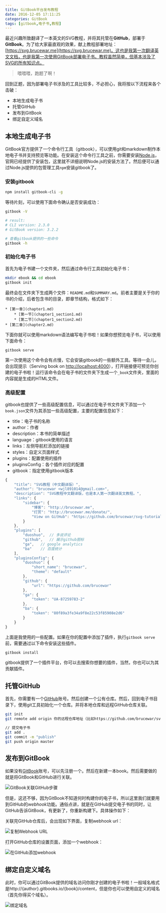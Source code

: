 ```yaml
---
title: GitBook平台发布教程
date: 2016-12-05 17:11:25
categories: GitBook
tags: [gitbook,电子书,教程]
---
```


最近兴趣所致翻译了一本英文的SVG教程，并将其托管在**GitHub**，部署于**GitBook**。为了给大家最直观的效果，献上教程部署地址：[https://svg.brucewar.me](https://svg.brucewar.me)。这也是我第一次翻译英文文档，也是我第一次使用GitBook部署电子书。教程虽然简单，但基本涉及了SVG的所有知识点。

> 喂喂喂，跑题了啊！

回到正题，因为部署电子书涉及的工具比较多，不必担心，我将按以下流程来各个击破：

* 本地生成电子书
* 托管GitHub
* 发布到GitBook
* 绑定自定义域名

## 本地生成电子书

GitBook官方提供了一个命令行工具（gitbook），可以使用git和markdown制作本地电子书并支持预览等功能。在安装这个命令行工具之前，你需要安装[Node.js](https://nodejs.org/zh-cn/)，官网已经提供了安装包，这里就不详细说明Node.js的安装方法了。然后便可以通过Node.js提供的包管理工具`npm`安装gitbook了。

### 安装gitbook

```bash
npm install gitbook-cli -g
```

等待片刻，可以使用下面命令确认是否安装成功：

```bash
gitbook -V

# result:
# CLI version: 2.3.0
# GitBook version: 3.2.2

# 查看gitbook提供的一些命令
gitbook -h
```

### 初始化电子书

首先为电子书建一个文件夹，然后通过命令行工具初始化电子书：

```bash
mkdir ebook && cd ebook
gitbook init
```

最终会在文件夹下生成两个文件：`README.md`和`SUMMARY.md`。前者主要是关于你的书的介绍，后者包含书的目录，即章节结构，格式如下：

```
* [第一章](chapter1.md)
	* [第一节](chapter1_section1.md)
	* [第二节](chapter1_section2.md)
* [第二章](chapter2.md)
```

下面你就可以使用markdown语法编写电子书啦！如果你想预览电子书，可以使用下面命令：

```bash
gitbook serve
```

第一次使用这个命令会有点慢，它会安装gitbook的一些额外工具。等待一会儿，会出现提示（Serving book on [http://localhost:4000](http://localhost:4000)），打开链接便可预览你创建的电子书啦！运行该命令会在电子书的文件夹下生成一个`_book`文件夹，里面的内容就是生成的HTML文件。

### 高级配置

gitbook也提供了一些高级配置信息，可以通过在电子书文件夹下添加一个`book.json`文件为其添加一些高级配置，主要的配置信息如下：

* title：电子书的名称
* author：作者
* description：本书的简单描述
* language：gitbook使用的语言
* links：左侧导航栏添加的链接
* styles：自定义页面样式
* plugins：配置使用的插件
* pluginsConfig：各个插件对应的配置
* gitbook：指定使用gitbook版本

```js
{
	"title": "SVG教程（中文翻译版）",
	"author": "brucewar <wjl891014@gmail.com>",
	"description": "SVG教程中文翻译版，也是本人第一次翻译英文教程。",
	"links": {
		"sidebar": {
			"博客": "http://brucewar.me",
			"打赏": "http://brucewar.me/donate/",
			"View on GitHub": "https://github.com/brucewar/svg-tutorial"
		}
	},
	"plugins": [
		"duoshuo",	// 多说评论
		"github",	// 展示github图标
		"ga",	// google analytics
		"ba"	// 百度统计
	],
	"pluginsConfig": {
		"duoshuo": {
			"short_name": "brucewar",
			"theme": "default"
		},
		"github": {
			"url": "https://github.com/brucewar"
		},
		"ga": {
			"token": "UA-87259783-2"
		},
		"ba": {
			"token": "80f89a3fe34a9f8e22c53f85908e2d6"
		}
	}
}
```

上面是我使用的一些配置。如果在你的配置中添加了插件，执行`gitbook serve`前，需要通过以下命令安装这些插件。

```bash
gitbook install
```

gitbook提供了一个插件平台，你可以去搜索你想要的插件，当然，你也可以为其贡献插件。

## 托管GitHub

首先，你需要有一个[GitHub](https://github.com)账号。然后创建一个公有仓库。然后，回到电子书目录下，使用git工具初始化一个仓库。并将本地仓库和远程GitHub仓库关联。

```bash
git init
git remote add origin 你的远程仓库地址（比如https://github.com/brucewar/svg-tutorial）

// 提交电子书
git add .
git commit -m "publish"
git push origin master
```

## 发布到GitBook

如果没有[GitBook](https://www.gitbook.com)账号，可以先注册一个。然后在新建一本book。然后需要做的就是将GitBook和GitHub进行关联。

![GitBook关联GitHub步骤](gitbook2github.jpg)

但是，这还不够，因为GitBook不知道何时构建你的电子书，所以这里我们就要用到GitHub的*webhook*功能。通俗点讲，就是在GitHub提交电子书的同时，让GitHub告诉GitBook，有更新了，你重新构建下。具体操作如下：

关联完GitHub仓库后，会出现如下界面，复制webhook url：

![复制Webhook URL](webhook_url.jpg)

打开GitHub仓库的设置页面，添加一个webhook：

![在GitHub添加webhook](webhook_add.jpg)

## 绑定自定义域名

此时，你可以通过GitBook提供的域名访问你刚才创建的电子书啦！一般域名格式是http://{author}.gitbooks.io/{book}/content，但是你也可以使用自定义的域名（首先你得买个域名）。

![绑定域名](custom_domain.jpg)
